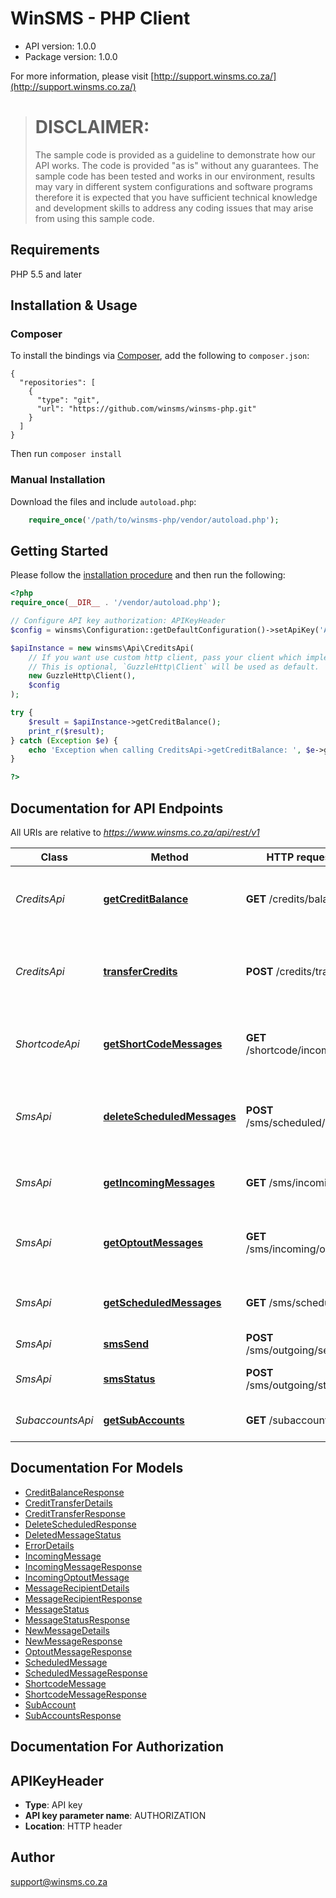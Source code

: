# WinSMS - PHP Client

- API version: 1.0.0
- Package version: 1.0.0

For more information, please visit [http://support.winsms.co.za/](http://support.winsms.co.za/)

> # DISCLAIMER:
> The sample code is provided as a guideline to demonstrate how our API works. The code is provided "as is" without any guarantees. The sample code has been tested and works in our environment, results may vary in different system configurations and software programs therefore it is expected that you have sufficient technical knowledge and development skills to address any coding issues that may arise from using this sample code.

## Requirements

PHP 5.5 and later

## Installation & Usage
### Composer

To install the bindings via [Composer](http://getcomposer.org/), add the following to `composer.json`:

```
{
  "repositories": [
    {
      "type": "git",
      "url": "https://github.com/winsms/winsms-php.git"
    }
  ]
}
```

Then run `composer install`

### Manual Installation

Download the files and include `autoload.php`:

```php
    require_once('/path/to/winsms-php/vendor/autoload.php');
```

## Getting Started

Please follow the [installation procedure](#installation--usage) and then run the following:

```php
<?php
require_once(__DIR__ . '/vendor/autoload.php');

// Configure API key authorization: APIKeyHeader
$config = winsms\Configuration::getDefaultConfiguration()->setApiKey('AUTHORIZATION', 'YOUR_API_KEY');

$apiInstance = new winsms\Api\CreditsApi(
    // If you want use custom http client, pass your client which implements `GuzzleHttp\ClientInterface`.
    // This is optional, `GuzzleHttp\Client` will be used as default.
    new GuzzleHttp\Client(),
    $config
);

try {
    $result = $apiInstance->getCreditBalance();
    print_r($result);
} catch (Exception $e) {
    echo 'Exception when calling CreditsApi->getCreditBalance: ', $e->getMessage(), PHP_EOL;
}

?>
```

## Documentation for API Endpoints

All URIs are relative to *https://www.winsms.co.za/api/rest/v1*

Class | Method | HTTP request | Description
------------ | ------------- | ------------- | -------------
*CreditsApi* | [**getCreditBalance**](docs/Api/CreditsApi.md#getcreditbalance) | **GET** /credits/balance | Get your current WinSMS credit balance
*CreditsApi* | [**transferCredits**](docs/Api/CreditsApi.md#transfercredits) | **POST** /credits/transfer | Transfer credits between main and sub accounts.
*ShortcodeApi* | [**getShortCodeMessages**](docs/Api/ShortcodeApi.md#getshortcodemessages) | **GET** /shortcode/incoming | Get a list of incoming short/long code messages
*SmsApi* | [**deleteScheduledMessages**](docs/Api/SmsApi.md#deletescheduledmessages) | **POST** /sms/scheduled/delete | Delete scheduled SMS messages and refund credits
*SmsApi* | [**getIncomingMessages**](docs/Api/SmsApi.md#getincomingmessages) | **GET** /sms/incoming | Get a list of incoming SMS messages
*SmsApi* | [**getOptoutMessages**](docs/Api/SmsApi.md#getoptoutmessages) | **GET** /sms/incoming/optout | Get a list of incoming opt-out SMS messages
*SmsApi* | [**getScheduledMessages**](docs/Api/SmsApi.md#getscheduledmessages) | **GET** /sms/scheduled | Get a list of scheduled SMS messages
*SmsApi* | [**smsSend**](docs/Api/SmsApi.md#smssend) | **POST** /sms/outgoing/send | Send SMS messages
*SmsApi* | [**smsStatus**](docs/Api/SmsApi.md#smsstatus) | **POST** /sms/outgoing/status | Get SMS delivery statuses
*SubaccountsApi* | [**getSubAccounts**](docs/Api/SubaccountsApi.md#getsubaccounts) | **GET** /subaccounts | Get a list of all Sub Accounts.


## Documentation For Models

 - [CreditBalanceResponse](docs/Model/CreditBalanceResponse.md)
 - [CreditTransferDetails](docs/Model/CreditTransferDetails.md)
 - [CreditTransferResponse](docs/Model/CreditTransferResponse.md)
 - [DeleteScheduledResponse](docs/Model/DeleteScheduledResponse.md)
 - [DeletedMessageStatus](docs/Model/DeletedMessageStatus.md)
 - [ErrorDetails](docs/Model/ErrorDetails.md)
 - [IncomingMessage](docs/Model/IncomingMessage.md)
 - [IncomingMessageResponse](docs/Model/IncomingMessageResponse.md)
 - [IncomingOptoutMessage](docs/Model/IncomingOptoutMessage.md)
 - [MessageRecipientDetails](docs/Model/MessageRecipientDetails.md)
 - [MessageRecipientResponse](docs/Model/MessageRecipientResponse.md)
 - [MessageStatus](docs/Model/MessageStatus.md)
 - [MessageStatusResponse](docs/Model/MessageStatusResponse.md)
 - [NewMessageDetails](docs/Model/NewMessageDetails.md)
 - [NewMessageResponse](docs/Model/NewMessageResponse.md)
 - [OptoutMessageResponse](docs/Model/OptoutMessageResponse.md)
 - [ScheduledMessage](docs/Model/ScheduledMessage.md)
 - [ScheduledMessageResponse](docs/Model/ScheduledMessageResponse.md)
 - [ShortcodeMessage](docs/Model/ShortcodeMessage.md)
 - [ShortcodeMessageResponse](docs/Model/ShortcodeMessageResponse.md)
 - [SubAccount](docs/Model/SubAccount.md)
 - [SubAccountsResponse](docs/Model/SubAccountsResponse.md)


## Documentation For Authorization


## APIKeyHeader

- **Type**: API key
- **API key parameter name**: AUTHORIZATION
- **Location**: HTTP header


## Author

support@winsms.co.za



